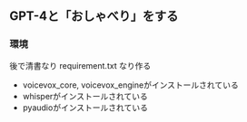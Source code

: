 ## GPT-4と「おしゃべり」をする

### 環境
後で清書なり requirement.txt なり作る
- voicevox_core, voicevox_engineがインストールされている
- whisperがインストールされている
- pyaudioがインストールされている
